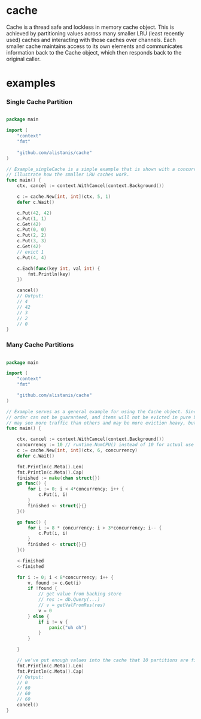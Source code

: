 # cache

Cache is a thread safe and lockless in memory cache object. This is achieved by partitioning values across many
smaller LRU (least recently used) caches and interacting with those caches over channels. 
Each smaller cache maintains access to its own elements and communicates information back to the Cache object, 
which then responds back to the original caller.

# examples

### Single Cache Partition

```go

package main

import (
	"context"
	"fmt"
	
	"github.com/alistanis/cache"
)

// Example_singleCache is a simple example that is shown with a concurrency of 1 in order to 
// illustrate how the smaller LRU caches work.
func main() {
    ctx, cancel := context.WithCancel(context.Background())

    c := cache.New[int, int](ctx, 5, 1)
    defer c.Wait()

    c.Put(42, 42)
    c.Put(1, 1)
    c.Get(42)
    c.Put(0, 0)
    c.Put(2, 2)
    c.Put(3, 3)
    c.Get(42)
    // evict 1
    c.Put(4, 4)

    c.Each(func(key int, val int) {
        fmt.Println(key)
    })

    cancel()
    // Output:
    // 4
    // 42
    // 3
    // 2
    // 0
}
```

### Many Cache Partitions

```go

package main

import (
	"context"
	"fmt"

	"github.com/alistanis/cache"
)

// Example serves as a general example for using the Cache object. Since elements are spread across many partitions,
// order can not be guaranteed, and items will not be evicted in pure LRU terms; it is possible that some partitions
// may see more traffic than others and may be more eviction heavy, but generally, access patterns amortize evenly.
func main() {

	ctx, cancel := context.WithCancel(context.Background())
	concurrency := 10 // runtime.NumCPU() instead of 10 for actual use
	c := cache.New[int, int](ctx, 6, concurrency)
	defer c.Wait()

	fmt.Println(c.Meta().Len)
	fmt.Println(c.Meta().Cap)
	finished := make(chan struct{})
	go func() {
		for i := 0; i < 4*concurrency; i++ {
			c.Put(i, i)
		}
		finished <- struct{}{}
	}()

	go func() {
		for i := 8 * concurrency; i > 3*concurrency; i-- {
			c.Put(i, i)
		}
		finished <- struct{}{}
	}()

	<-finished
	<-finished

	for i := 0; i < 8*concurrency; i++ {
		v, found := c.Get(i)
		if !found {
			// get value from backing store
			// res := db.Query(...)
			// v = getValFromRes(res)
			v = 0
		} else {
			if i != v {
				panic("uh oh")
			}
		}

	}

	// we've put enough values into the cache that 10 partitions are filled with 6 elements each
	fmt.Println(c.Meta().Len)
	fmt.Println(c.Meta().Cap)
	// Output:
	// 0
	// 60
	// 60
	// 60
	cancel()
}
```